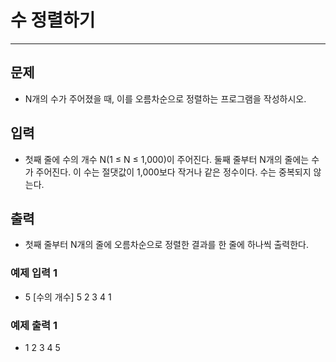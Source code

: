 # 수 정렬하기

---

## 문제
- N개의 수가 주어졌을 때, 이를 오름차순으로 정렬하는 프로그램을 작성하시오.

## 입력
- 첫째 줄에 수의 개수 N(1 ≤ N ≤ 1,000)이 주어진다. 둘째 줄부터 N개의 줄에는 수가 주어진다. 이 수는 절댓값이 1,000보다 작거나 같은 정수이다. 수는 중복되지 않는다.

## 출력
- 첫째 줄부터 N개의 줄에 오름차순으로 정렬한 결과를 한 줄에 하나씩 출력한다.

### 예제 입력 1
- 5 [수의 개수]
  5
  2
  3
  4
  1

### 예제 출력 1
- 1
  2
  3
  4
  5

